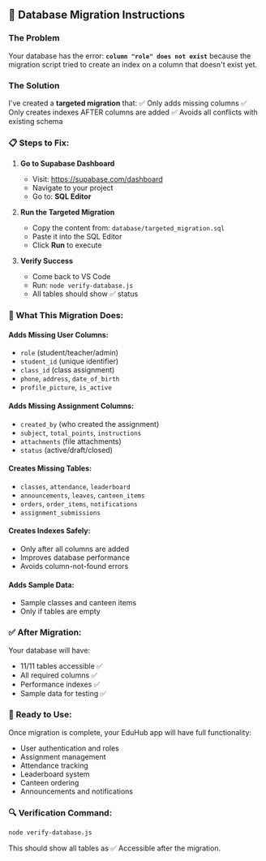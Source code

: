 ## 🔧 Database Migration Instructions

### The Problem
Your database has the error: **`column "role" does not exist`** because the migration script tried to create an index on a column that doesn't exist yet.

### The Solution
I've created a **targeted migration** that:
✅ Only adds missing columns
✅ Only creates indexes AFTER columns are added
✅ Avoids all conflicts with existing schema

### 📋 Steps to Fix:

1. **Go to Supabase Dashboard**
   - Visit: https://supabase.com/dashboard
   - Navigate to your project
   - Go to: **SQL Editor**

2. **Run the Targeted Migration**
   - Copy the content from: `database/targeted_migration.sql`
   - Paste it into the SQL Editor
   - Click **Run** to execute

3. **Verify Success**
   - Come back to VS Code
   - Run: `node verify-database.js`
   - All tables should show ✅ status

### 🎯 What This Migration Does:

#### Adds Missing User Columns:
- `role` (student/teacher/admin)
- `student_id` (unique identifier)
- `class_id` (class assignment)
- `phone`, `address`, `date_of_birth`
- `profile_picture`, `is_active`

#### Adds Missing Assignment Columns:
- `created_by` (who created the assignment)
- `subject`, `total_points`, `instructions`
- `attachments` (file attachments)
- `status` (active/draft/closed)

#### Creates Missing Tables:
- `classes`, `attendance`, `leaderboard`
- `announcements`, `leaves`, `canteen_items`
- `orders`, `order_items`, `notifications`
- `assignment_submissions`

#### Creates Indexes Safely:
- Only after all columns are added
- Improves database performance
- Avoids column-not-found errors

#### Adds Sample Data:
- Sample classes and canteen items
- Only if tables are empty

### ✅ After Migration:

Your database will have:
- 11/11 tables accessible ✅
- All required columns ✅
- Performance indexes ✅
- Sample data for testing ✅

### 🚀 Ready to Use:

Once migration is complete, your EduHub app will have full functionality:
- User authentication and roles
- Assignment management
- Attendance tracking
- Leaderboard system
- Canteen ordering
- Announcements and notifications

### 🔍 Verification Command:
```bash
node verify-database.js
```

This should show all tables as ✅ Accessible after the migration.
